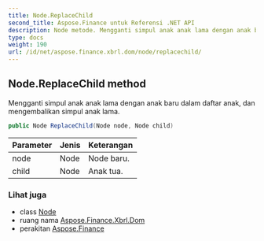 ```yaml
---
title: Node.ReplaceChild
second_title: Aspose.Finance untuk Referensi .NET API
description: Node metode. Mengganti simpul anak anak lama dengan anak baru dalam daftar anak dan mengembalikan simpul anak lama.
type: docs
weight: 190
url: /id/net/aspose.finance.xbrl.dom/node/replacechild/
---
```

## Node.ReplaceChild method

Mengganti simpul anak anak lama dengan anak baru dalam daftar anak, dan mengembalikan simpul anak lama.

```csharp
public Node ReplaceChild(Node node, Node child)
```

| Parameter | Jenis | Keterangan |
| --- | --- | --- |
| node | Node | Node baru. |
| child | Node | Anak tua. |

### Lihat juga

* class [Node](../)
* ruang nama [Aspose.Finance.Xbrl.Dom](../../node/)
* perakitan [Aspose.Finance](../../../)


